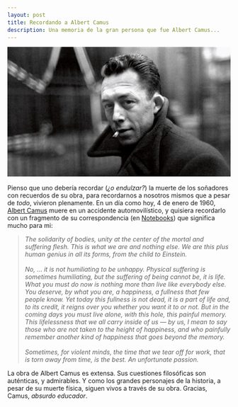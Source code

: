 ```yaml
---
layout: post
title: Recordando a Albert Camus
description: Una memoria de la gran persona que fue Albert Camus...
---
```

![Albert Camus (1913-1960)](/assets/images/Albert-Camus.jpg)

Pienso que uno debería recordar (*¿o endulzar?*) la muerte de los soñadores con recuerdos de su obra, para recordarnos a nosotros mismos que a pesar de *todo*, vivieron plenamente. En un día como hoy, 4 de enero de 1960, [Albert Camus](https://es.wikipedia.org/wiki/Albert_Camus) muere en un accidente automovilístico, y quisiera recordarlo con un fragmento de su correspondencia (en [Notebooks](http://www.amazon.com/Notebooks-1951-1959-Volume-Albert-Camus/dp/156663850X)) que significa mucho para mi: 

> *The solidarity of bodies, unity at the center of the mortal and suffering flesh. This is what we are and nothing else. We are this plus human genius in all its forms, from the child to Einstein.*<br><br>
> *No, … it is not humiliating to be unhappy. Physical suffering is sometimes humiliating, but the suffering of being cannot be, it is life. What you must do now is nothing more than live like everybody else. You deserve, by what you are, a happiness, a fullness that few people know. Yet today this fullness is not dead, it is a part of life and, to its credit, it reigns over you whether you want it to or not. But in the coming days you must live alone, with this hole, this painful memory. This lifelessness that we all carry inside of us &mdash; by us, I mean to say those who are not taken to the height of happiness, and who painfully remember another kind of happiness that goes beyond the memory.*<br><br>
> *Sometimes, for violent minds, the time that we tear off for work, that is torn away from time, is the best. An unfortunate passion.*

La obra de Albert Camus es extensa. Sus cuestiones filosóficas son auténticas, y admirables. Y como los grandes personajes de la historia, a pesar de su muerte física, siguen vivos a través de su obra. Gracias, Camus, *absurdo educador*.
